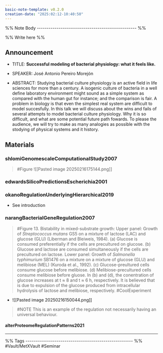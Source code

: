 ```yaml
---
basic-note-template: v0.2.0
creation-date: "2025:02:12-10:40:50"
---
```


%% Note Body --------------------------------------------------- %%

%% Write here %%

## Announcement

- TITLE: **Successful modeling of bacterial physiology: what it feels like.** 
- SPEAKER: José Antonio Pereiro Morejón

- ABSTRACT: Studying bacterial culture physiology is an active field in life sciences for more than a century. A isogenic culture of bacteria in a well define laboratory environment might sound as a simple system as compared with the human gut for instance; and the comparison is fair. A problem in biology is that even the simplest real system are difficult to model succesfully. In this talk we will discuss about the wins and fails of several attempts to model bacterial culture physiology. Why it is so difficult, and what are some potential future path fowards. To please the audience, we will try to make as many analogies as possible with the stodying of physical systems and it history.


## Materials

### shlomiGenomescaleComputationalStudy2007

> #Figure
> ![[Pasted image 20250216175144.png]]

### edwardsSilicoPredictionsEscherichia2001

### okanoRegulationUnderlyingHierarchical2019

- See introduction

### narangBacterialGeneRegulation2007

> #Figure 13. Bistability in mixed-substrate growth: Upper panel: Growth of _Streptococcus mutans_ GS5 on a mixture of lactose (LAC) and glucose (GLU) (Liberman and Bleiweis, 1984). (a) Glucose is consumed preferentially if the cells are precultured on glucose. (b) Glucose and lactose are consumed simultaneously if the cells are precultured on lactose. Lower panel: Growth of _Salmonella typhimurium_ SB1476 on a mixture on a mixture of glucose (GLU) and melibiose (MEL) (Kuroda et al., 1992). (c) Glucose-preultured cells consume glucose before melibiose. (d) Melibiose-precultured cells consume melibiose before gluose. In (b) and (d), the conentration of glucose increases at t ≈ 8 and t ≈ 6 h, respectively. It is believed that is due to expulsion of the glucose produced from intracellular hydrolysis of lactose and melibiose, respectively. #CoolExperiment 
- ![[Pasted image 20250216150044.png]]

> #NOTE This is an example of the regulation not necessarily having an universal behaviour. 

#### alterProteomeRegulationPatterns2021


___

%% Tags ------------------------------------------------------- %%
#Vault/MetXVault 
#Seminar